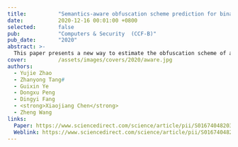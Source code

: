 ```yaml
---
title:          "Semantics-aware obfuscation scheme prediction for binary"
date:           2020-12-16 00:01:00 +0800
selected:       false
pub:            "Computers & Security  (CCF-B)"
pub_date:       "2020"
abstract: >-
  This paper presents a new way to estimate the obfuscation scheme of a compiled binary. It achieves this by using semantic information of the disassembled binary to predict if the program has been obfuscated and if so, what type of obfuscation scheme may be used. At the core of our approach is a set of deep neural networks that can effectively characterize and leverage the contextual information available in the assembly code. Our models are first trained offline, and the learned models can then be applied to new previously unseen obfuscated binaries. We evaluate our approach by applying it to a large dataset of over 277,000 obfuscated samples with different individual obfuscation schemes and their combinations. Experimental results show that our approach is highly effective in identifying the obfuscation scheme, with a prediction accuracy of at least 83% (up to 98%). 
cover:          /assets/images/covers/2020/aware.jpg
authors:
  - Yujie Zhao
  - Zhanyong Tang#
  - Guixin Ye
  - Dongxu Peng
  - Dingyi Fang 
  - <strong>Xiaojiang Chen</strong>
  - Zheng Wang
links:
  Paper: https://www.sciencedirect.com/science/article/pii/S016740482030345X/pdfft?md5=7ccb982d15023353a8168a00619f06a9&pid=1-s2.0-S016740482030345X-main.pdf
  Weblink: https://www.sciencedirect.com/science/article/pii/S016740482030345X
---
```

